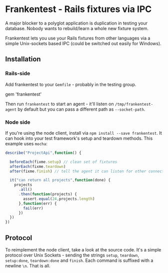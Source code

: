 # Frankentest - Rails fixtures via IPC

A major blocker to a polyglot application is duplication in testing your database. Nobody wants to rebuild/learn a whole new fixture system.

Frankentest lets you use your Rails fixtures from other languages via a simple Unix-sockets based IPC (could be switched out easily for Windows).

## Installation

### Rails-side

Add frankentest to your `Gemfile` - probably in the testing group.

  gem 'frankentest'

Then run `frankentest` to start an agent - it'll listen on `/tmp/frankentest-agent` by default but you can pass a different path as `--socket-path`.

### Node side

If you're using the node client, install via `npm install --save frankentest`. It can hook into your test framework's setup and teardown methods. This example uses `mocha`:

```javascript
describe("ProjectApi",function() {

  beforeEach(fixme.setup) // clean set of fixtures
  afterEach(fixme.teardown)
  after(fixme.finish) // tell the agent it can listen for other connections

  it("can return all projects",function(done) {
    projects
      .all()
      .then(function(projects) {
        assert.equal(24,projects.length)
      },function(err) {
        fail(err)
      })
  })
})
```

## Protocol

To reimplement the node client, take a look at the source code. It's a simple protocol over Unix Sockets - sending the strings `setup`, `teardown`, `setup:done`, `teardown:done` and `finish`. Each command is suffixed with a newline `\n`. That is all.

